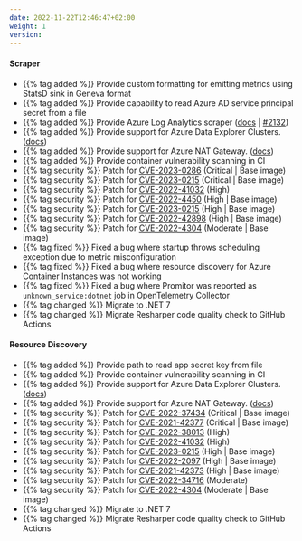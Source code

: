 ```yaml
---
date: 2022-11-22T12:46:47+02:00
weight: 1
version:
---
```


#### Scraper

- {{% tag added %}} Provide custom formatting for emitting metrics using StatsD sink in Geneva format
- {{% tag added %}} Provide capability to read Azure AD service principal secret from a file
- {{% tag added %}} Provide Azure Log Analytics scraper ([docs](https://docs.promitor.io/v2.9/scraping/providers/log-analytics/)
| [#2132](https://github.com/tomkerkhove/promitor/pull/2132))
- {{% tag added %}} Provide support for Azure Data Explorer Clusters. ([docs](https://docs.promitor.io/v2.9/scraping/providers/data-explorer-clusters.md))
- {{% tag added %}} Provide support for Azure NAT Gateway. ([docs](https://docs.promitor.io/v2.9/scraping/providers/nat-gateway.md))
- {{% tag added %}} Provide container vulnerability scanning in CI
- {{% tag security %}} Patch for [CVE-2023-0286](https://github.com/advisories/GHSA-x4qr-2fvf-3mr5) (Critical | Base image)
- {{% tag security %}} Patch for [CVE-2023-0215](https://github.com/advisories/GHSA-x4qr-2fvf-3mr5) (Critical | Base image)
- {{% tag security %}} Patch for [CVE-2022-41032](https://github.com/advisories/GHSA-g3q9-xf95-8hp5) (High)
- {{% tag security %}} Patch for [CVE-2022-4450](https://github.com/advisories/GHSA-v5w6-wcm8-jm4q) (High | Base image)
- {{% tag security %}} Patch for [CVE-2023-0215](https://github.com/advisories/GHSA-r7jw-wp68-3xch) (High | Base image)
- {{% tag security %}} Patch for [CVE-2022-42898](https://access.redhat.com/security/cve/cve-2022-42898) (High | Base image)
- {{% tag security %}} Patch for [CVE-2022-4304](https://github.com/advisories/GHSA-p52g-cm5j-mjv4) (Moderate | Base image)
- {{% tag fixed %}} Fixed a bug where startup throws scheduling exception due to metric misconfiguration
- {{% tag fixed %}} Fixed a bug where resource discovery for Azure Container Instances was not working
- {{% tag fixed %}} Fixed a bug where Promitor was reported as `unknown_service:dotnet` job in OpenTelemetry Collector
- {{% tag changed %}} Migrate to .NET 7
- {{% tag changed %}} Migrate Resharper code quality check to GitHub Actions

#### Resource Discovery

- {{% tag added %}} Provide path to read app secret key from file
- {{% tag added %}} Provide container vulnerability scanning in CI
- {{% tag added %}} Provide support for Azure Data Explorer Clusters. ([docs](https://docs.promitor.io/v2.9/scraping/providers/data-explorer-clusters.md))
- {{% tag added %}} Provide support for Azure NAT Gateway. ([docs](https://docs.promitor.io/v2.9/scraping/providers/nat-gateway.md))
- {{% tag security %}} Patch for [CVE-2022-37434](https://github.com/advisories/GHSA-cfmr-vrgj-vqwv) (Critical | Base image)
- {{% tag security %}} Patch for [CVE-2021-42377](https://github.com/advisories/GHSA-phvg-gc27-gjwp) (Critical | Base image)
- {{% tag security %}} Patch for [CVE-2022-38013](https://github.com/advisories/GHSA-r8m2-4x37-6592) (High)
- {{% tag security %}} Patch for [CVE-2022-41032](https://github.com/advisories/GHSA-g3q9-xf95-8hp5) (High)
- {{% tag security %}} Patch for [CVE-2023-0215](https://github.com/advisories/GHSA-r7jw-wp68-3xch) (High | Base image)
- {{% tag security %}} Patch for [CVE-2022-2097](https://github.com/advisories/GHSA-3wx7-46ch-7rq2) (High | Base image)
- {{% tag security %}} Patch for [CVE-2021-42373](https://github.com/advisories/GHSA-6w3h-h7gw-72qf) (High | Base image)
- {{% tag security %}} Patch for [CVE-2022-34716](https://github.com/advisories/GHSA-2m65-m22p-9wjw) (Moderate)
- {{% tag security %}} Patch for [CVE-2022-4304](https://github.com/advisories/GHSA-p52g-cm5j-mjv4) (Moderate | Base image)
- {{% tag changed %}} Migrate to .NET 7
- {{% tag changed %}} Migrate Resharper code quality check to GitHub Actions
